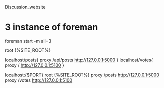 Discussion_website

# 3 instance of foreman
foreman start -m all=3

root {%SITE_ROOT%}

localhost/posts{
  proxy /api/posts http://127.0.0.1:5000
}
localhost/votes{
  proxy / http://127.0.0.1:5100
}


localhost:{$PORT}
root {%SITE_ROOT%}
proxy /posts http://127.0.0.1:5000
proxy /votes http://127.0.0.1:5100
